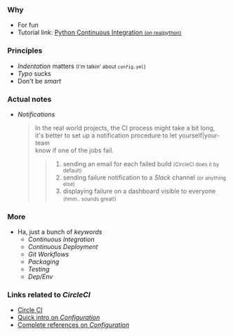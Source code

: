 ### Why

- For fun
- Tutorial link: [Python Continuous Integration <small>(on realpython)</small>](https://realpython.com/python-continuous-integration/)

### Principles

- _Indentation_ matters <small>(I'm talkin' about `config.yml`)</small>
- _Typo_ sucks
- Don't be _smart_

### Actual notes

- _Notifications_
  > In the real world projects, the CI process might take a bit long,  
  > it's better to set up a notification procedure to let yourself|your-team  
  > know if one of the jobs fail.
  >
  > > 1.  sending an email for each failed build <small>(CircleCI does it by default)</small>
  > > 2.  sending failure notification to a _Slack_ channel <small>(or anything else)</small>
  > > 3.  displaying failure on a dashboard visible to everyone <small>(hmm.. sounds great!)</small>

### More

- Ha, just a bunch of _keywords_
  - _Continuous Integration_
  - _Continuous Deployment_
  - _Git Workflows_
  - _Packaging_
  - _Testing_
  - _Dep/Env_

### Links related to _CircleCI_

- [Circle CI](https://circleci.com/)
- [Quick intro on _Configuration_](https://circleci.com/docs/2.0/config-intro/#section=configuration)
- [Complete references on _Configuration_](https://circleci.com/docs/2.0/configuration-reference/)

